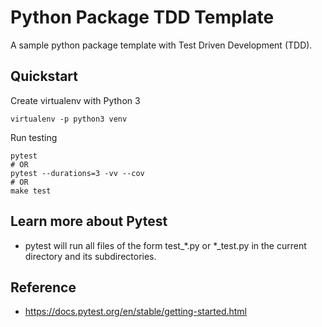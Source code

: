 # Python Package TDD Template

A sample python package template with Test Driven Development (TDD).

## Quickstart

Create virtualenv with Python 3

```shell
virtualenv -p python3 venv
```

Run testing

```shell
pytest
# OR
pytest --durations=3 -vv --cov
# OR
make test
```

## Learn more about Pytest 

- pytest will run all files of the form test_*.py or *_test.py in the current directory and its subdirectories.

## Reference

- https://docs.pytest.org/en/stable/getting-started.html
